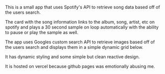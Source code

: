This is a small app that uses Spotify's API to retrieve song data based off of the users search.

The card with the song information links to the album, song, artist, etc on spotify and plays a 30 second sample on loop automatically with the ability to pause or play the sample as well.

The app uses Googles custom search API to retrieve images based off of the users search and displays them in a simple dynamic grid below.

It has dynamic styling and some simple but clean reactive design.

It is hosted on vercel because github pages was emotionally abusing me.
